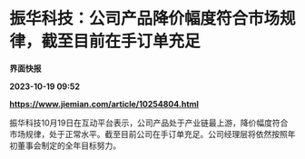 # 振华科技：公司产品降价幅度符合市场规律，截至目前在手订单充足
**界面快报**

**2023-10-19 09:52**

**https://www.jiemian.com/article/10254804.html**

振华科技10月19日在互动平台表示，公司产品处于产业链最上游，降价幅度符合市场规律，处于正常水平。截至目前公司在手订单充足。公司经理层将依然按照年初董事会制定的全年目标努力。